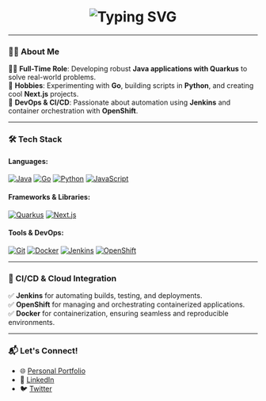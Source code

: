 <div style="text-align: center;">
  <h1>
    <img src="https://readme-typing-svg.herokuapp.com?font=Fira+Code&size=28&duration=4000&pause=1000&color=FFFFFF&width=435&lines=Hi+I'm+James+Spencer" alt="Typing SVG">
  </h1>
</div>

---

### 🙋‍♂️ About Me

👨‍💻 **Full-Time Role**: Developing robust **Java applications with Quarkus** to solve real-world problems.  
🌟 **Hobbies**: Experimenting with **Go**, building scripts in **Python**, and creating cool **Next.js** projects.  
🚀 **DevOps & CI/CD**: Passionate about automation using **Jenkins** and container orchestration with **OpenShift**.

---

### 🛠️ Tech Stack

#### Languages:
[![Java](https://img.shields.io/badge/Java-%23ED8B00.svg?style=for-the-badge&logo=openjdk&logoColor=white)](https://www.oracle.com/java/)
[![Go](https://img.shields.io/badge/Go-%2300ADD8.svg?style=for-the-badge&logo=go&logoColor=white)](https://go.dev/)
[![Python](https://img.shields.io/badge/Python-%233776AB.svg?style=for-the-badge&logo=python&logoColor=white)](https://www.python.org/)
[![JavaScript](https://img.shields.io/badge/JavaScript-%23F7DF1E.svg?style=for-the-badge&logo=javascript&logoColor=black)](https://developer.mozilla.org/en-US/docs/Web/JavaScript)

#### Frameworks & Libraries:
[![Quarkus](https://img.shields.io/badge/Quarkus-%2359C9E6.svg?style=for-the-badge&logo=quarkus&logoColor=white)](https://quarkus.io/)
[![Next.js](https://img.shields.io/badge/Next.js-%23000000.svg?style=for-the-badge&logo=next.js&logoColor=white)](https://nextjs.org/)

#### Tools & DevOps:
[![Git](https://img.shields.io/badge/Git-%23F05032.svg?style=for-the-badge&logo=git&logoColor=white)](https://git-scm.com/)
[![Docker](https://img.shields.io/badge/Docker-%232496ED.svg?style=for-the-badge&logo=docker&logoColor=white)](https://www.docker.com/)
[![Jenkins](https://img.shields.io/badge/Jenkins-%232C5263.svg?style=for-the-badge&logo=jenkins&logoColor=white)](https://www.jenkins.io/)
[![OpenShift](https://img.shields.io/badge/OpenShift-%23EE0000.svg?style=for-the-badge&logo=redhatopenshift&logoColor=white)](https://www.openshift.com/)

---

### 🚀 CI/CD & Cloud Integration

✅ **Jenkins** for automating builds, testing, and deployments.  
✅ **OpenShift** for managing and orchestrating containerized applications.  
✅ **Docker** for containerization, ensuring seamless and reproducible environments.  

---

### 📬 Let's Connect!

- 🌐 [Personal Portfolio](https://jamesspencer19.net)  
- 💼 [LinkedIn](https://www.linkedin.com/in/jamesspencerprofile/)  
- 🐦 [Twitter](https://x.com/jamesspencer177)  
